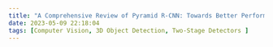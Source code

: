 ```yaml
---
title: "A Comprehensive Review of Pyramid R-CNN: Towards Better Performance and Adaptability for 3D Object Detection"
date: 2023-05-09 22:18:04
tags: [Computer Vision, 3D Object Detection, Two-Stage Detectors ]
---
```

